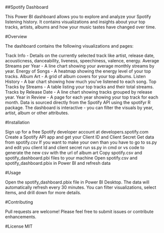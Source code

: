 ##Spotify Dashboard

This Power BI dashboard allows you to explore and analyze your Spotify listening history. It contains visualizations and insights about your top tracks, artists, albums and how your music tastes have changed over time.

#Overview

The dashboard contains the following visualizations and pages:

Track Info - Details on the currently selected track like artist, release date, acousticness, danceability, liveness, speechiness, valence, energy.
Average Streams per Year - A line chart showing your average monthly streams by year.
Energy of Songs - A heatmap showing the energy level of your top tracks.
Album Art - A grid of album covers for your top albums.
Listen History - A bar chart showing how much you've listened to each song.
Top Tracks by Streams - A table listing your top tracks and their total streams.
Tracks by Release Date - A line chart showing tracks grouped by release year.
Year in Review - A page for each year showing your top track for each month.
Data is sourced directly from the Spotify API using the spotifyr R package. The dashboard is interactive - you can filter the visuals by year, artist, album or other attributes.

#Installation

Sign up for a free Spotify developer account at developers.spotify.com
Create a Spotify API app and get your Client ID and Client Secret
Get data from spotify.csv 
If you want to make your own than you have to go to ss.py and edit you client Id and client secret 
run ss.py in cmd or vs code to generate the new csv with the url of album art
Copy spotify.csv and spotify_dashboard.pbi files to your machine
Open spotify.csv and spotify_dashboard.pbix  in Power BI and refresh data

#Usage

Open the spotify_dashboard.pbix file in Power BI Desktop. The data will automatically refresh every 30 minutes. You can filter visualizations, select items, and drill down for more details.

#Contributing

Pull requests are welcome! Please feel free to submit issues or contribute enhancements.

#License
MIT
